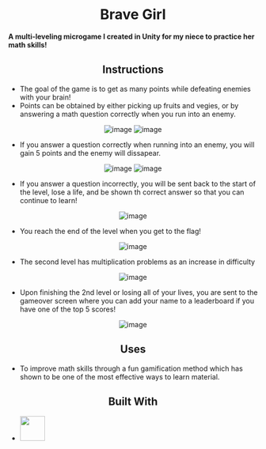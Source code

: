 <div align="center">

# Brave Girl 

</div>

**A multi-leveling microgame I created in Unity for my niece to practice her math skills!**

<div align="center">

## Instructions

</div>

- The goal of the game is to get as many points while defeating enemies with your brain!
- Points can be obtained by either picking up fruits and vegies, or by answering a math question correctly when you run into an enemy. 

<div align="center">

![image](https://user-images.githubusercontent.com/120056106/231604628-96167573-9eb8-4b35-a0a7-89f80fe98f2d.png)
![image](https://user-images.githubusercontent.com/120056106/231604670-09f83623-2e1d-4264-8263-f665c2b68e33.png)

</div>


- If you answer a question correctly when running into an enemy, you will gain 5 points and the enemy will dissapear. 
<div align="center">

![image](https://user-images.githubusercontent.com/120056106/231604813-a7a11e65-61a4-4b4f-a191-7b5777ed7f35.png)
![image](https://user-images.githubusercontent.com/120056106/231604873-5635cece-99f2-4d07-93ad-26c03bbca407.png)

</div>

- If you answer a question incorrectly, you will be sent back to the start of the level, lose a life, and be shown th correct answer so that you can continue to learn!
<div align="center">

![image](https://user-images.githubusercontent.com/120056106/231605034-d8e7f838-53d0-46d3-ac08-2fd0fb828ab5.png)

</div>


- You reach the end of the level when you get to the flag!
<div align="center">

![image](https://user-images.githubusercontent.com/120056106/231605137-623e8629-38c2-48e0-bda6-16ae4eed5819.png)

</div>

- The second level has multiplication problems as an increase in difficulty
<div align="center">

![image](https://user-images.githubusercontent.com/120056106/231605567-1e50a71c-4c75-4d83-8b40-a58ed4456ec6.png)

</div>

- Upon finishing the 2nd level or losing all of your lives, you are sent to the gameover screen where you can add your name to a leaderboard if you have one of the top 5 scores!
<div align="center">

![image](https://user-images.githubusercontent.com/120056106/231606856-7c9efff3-b93e-4930-83fe-5ab46d7f9e6f.png)
</div>

<div align="center">

## Uses
</div>

- To improve math skills through a fun gamification method which has shown to be one of the most effective ways to learn material.

<div align="center">

## Built With
</div>

- <img src="https://user-images.githubusercontent.com/120056106/231607628-1aaeedf6-c2c8-4a16-bf2f-fe5457318682.png" height="50">

